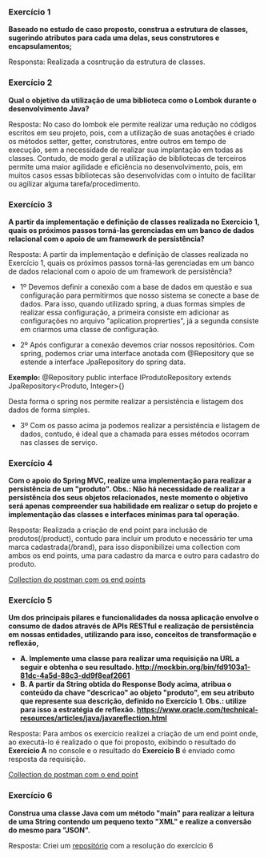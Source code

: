 ### Exercício 1

<b>Baseado no estudo de caso proposto, construa a estrutura de classes, sugerindo atributos
para cada uma delas, seus construtores e encapsulamentos;</b>

Responsta: Realizada a cosntrução da estrutura de classes.

### Exercício 2

<b>Qual o objetivo da utilização de uma biblioteca como o Lombok durante o desenvolvimento
Java?</b>

Resposta: No caso do lombok ele permite realizar uma redução no códigos escritos em seu projeto, pois, com a utilização de suas anotações é criado
os métodos setter, getter, construtores, entre outros em tempo de execução, sem a necessidade de realizar sua implantação em todas as classes.
Contudo, de modo geral a utilização de bibliotecas de terceiros permite uma maior agilidade e eficiência no desenvolvimento, pois, em muitos
casos essas bibliotecas são desenvolvidas com o intuito de facilitar ou agilizar alguma tarefa/procedimento.

### Exercício 3

<b>A partir da implementação e definição de classes realizada no Exercício 1, quais os próximos
passos torná-las gerenciadas em um banco de dados relacional com o apoio de um framework
de persistência?</b>

Resposta: A partir da implementação e definição de classes realizada no Exercício 1, quais os próximos
passos torná-las gerenciadas em um banco de dados relacional com o apoio de um framework
de persistência?

* 1º Devemos definir a conexão com a base de dados em questão e sua configuração para permitirmos que nosso sistema se conecte a base de dados. Para isso,
quando utilizado spring, a duas formas simples de realizar essa configuração, a primeira consiste em adicionar as configurações no arquivo "aplication.proprerties",
já a segunda consiste em criarmos uma classe de configuração.

* 2º Após configurar a conexão devemos criar nossos repositórios. Com spring, podemos criar uma interface anotada com @Repository que se estende a interface
JpaRepository do spring data.

<b>Exemplo:</b>
@Repository
public interface IProdutoRepository extends JpaRepository<Produto, Integer>{}

Desta forma o spring nos permite realizar a persistência e listagem dos dados de forma simples.

* 3º Com os passo acima ja podemos realizar a persistência e listagem de dados, contudo, é ideal que a chamada para esses métodos ocorram nas classes de serviço.


### Exercício 4

<b>Com o apoio do Spring MVC, realize uma implementação para realizar a persistência de um
"produto". Obs.: Não há necessidade de realizar a persistência dos seus objetos relacionados,
neste momento o objetivo será apenas compreender sua habilidade em realizar o setup do
projeto e implementação das classes e interfaces mínimas para tal operação.</b>

Resposta: Realizada a criação de end point para inclusão de produtos(/product), contudo para incluir um produto e necessário ter
uma marca cadastrada(/brand), para isso disponibilizei uma collection com ambos os end points, uma para cadastro da marca e outro para 
cadastro do produto.

[Collection do postman com os end points](https://www.getpostman.com/collections/cd141e5dc4cb148e5d65)


### Exercício 5

<b>Um dos principais pilares e funcionalidades da nossa aplicação envolve o consumo de dados
através de APIs RESTful e realização de persistência em nossas entidades, utilizando para isso,
conceitos de transformação e reflexão,
* A. Implemente uma classe para realizar uma requisição na URL a seguir e obtenha o seu
resultado. http://mockbin.org/bin/fd9103a1-81dc-4a5d-88c3-dd9f8eaf2661
* B. A partir da String obtida do Response Body acima, atribua o conteúdo da chave
"descricao" ao objeto "produto", em seu atributo que represente sua descrição,
definido no Exercício 1. Obs.: utilize para isso a estratégia de reflexão.
https://www.oracle.com/technical-resources/articles/java/javareflection.html
</b>

Resposta: Para ambos os exercício realizei a criação de um end point onde, ao executá-lo é realizado o que
foi proposto, exibindo o resultado do <b>Exercício A</b> no console e o resultado do <b>Exercício B</b> é
enviado como resposta da requisição.

[Collection do postman com o end point](https://www.getpostman.com/collections/cd141e5dc4cb148e5d65)

### Exercício 6

<b>Construa uma classe Java com um método "main" para realizar a leitura de uma String
contendo um pequeno texto "XML" e realize a conversão do mesmo para "JSON".</b>

Resposta: Criei um [repositório](https://github.com/LeonardoCantu/maker2) com a resolução do exercício 6 
